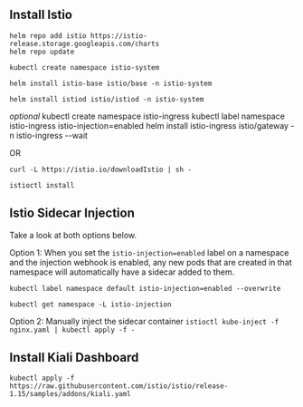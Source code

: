 ## Install Istio
```
helm repo add istio https://istio-release.storage.googleapis.com/charts
helm repo update
```

`kubectl create namespace istio-system`

`helm install istio-base istio/base -n istio-system`

`helm install istiod istio/istiod -n istio-system`

*optional*
kubectl create namespace istio-ingress
kubectl label namespace istio-ingress istio-injection=enabled
helm install istio-ingress istio/gateway -n istio-ingress --wait

OR

`curl -L https://istio.io/downloadIstio | sh -`

`istioctl install`

## Istio Sidecar Injection

Take a look at both options below.

Option 1: When you set the `istio-injection=enabled` label on a namespace and the injection webhook is enabled, any new pods that are created in that namespace will automatically have a sidecar added to them.

```
kubectl label namespace default istio-injection=enabled --overwrite
```

```
kubectl get namespace -L istio-injection
```

Option 2: Manually inject the sidecar container
`istioctl kube-inject -f nginx.yaml | kubectl apply -f -`

## Install Kiali Dashboard

`kubectl apply -f https://raw.githubusercontent.com/istio/istio/release-1.15/samples/addons/kiali.yaml`